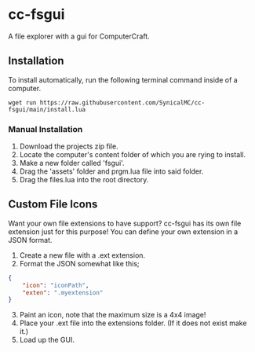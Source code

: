 
# cc-fsgui

A file explorer with a gui for ComputerCraft.
## Installation

To install automatically, run the following terminal command inside of a computer.
```
wget run https://raw.githubusercontent.com/SynicalMC/cc-fsgui/main/install.lua
```

### Manual Installation
1. Download the projects zip file.
2. Locate the computer's content folder of which you are rying to install.
3. Make a new folder called 'fsgui'.
4. Drag the 'assets' folder and prgm.lua file into said folder.
5. Drag the files.lua into the root directory.
## Custom File Icons
Want your own file extensions to have support?
cc-fsgui has its own file extension just for this purpose!
You can define your own extension in a JSON format.

1. Create a new file with a .ext extension.
2. Format the JSON somewhat like this;
```json
{
    "icon": "iconPath",
    "exten": ".myextension"
}
```
3. Paint an icon, note that the maximum size is a 4x4 image!
4. Place your .ext file into the extensions folder. (If it does not exist make it.)
5. Load up the GUI.
